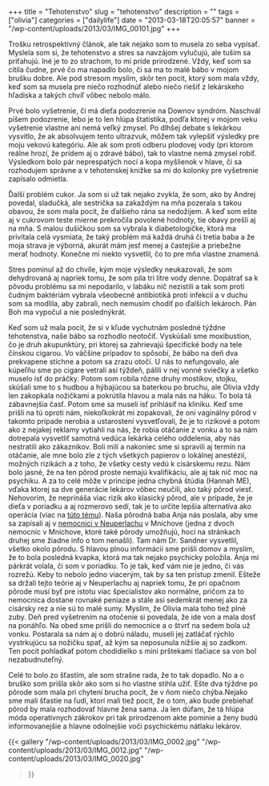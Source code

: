 +++
title = "Tehotenstvo"
slug = "tehotenstvo"
description = ""
tags = ["olivia"]
categories = ["dailylife"]
date = "2013-03-18T20:05:57"
banner = "/wp-content/uploads/2013/03/IMG_00101.jpg"
+++

Trošku retrospektívný článok, ale tak nejako som to musela zo seba vypísať. Myslela som si, že
tehotenstvo a stres sa navzájom vylučujú, ale tuším sa priťahujú. Iné je to zo strachom, to mi príde prirodzené. Vždy, keď som sa cítila čudne, prvé čo ma napadlo
bolo, či sa ma to malé bábo v mojom brušku dobre. Ale pod stresom myslím, skôr ten pocit, ktorý som
mala vždy, keď som sa musela pre niečo rozhodnúť alebo niečo riešiť z lekárskeho hľadiska a takých
chvíľ vôbec nebolo málo.

Prvé bolo vyšetrenie, či má dieťa podozrenie na Downov syndróm. Naschvál píšem podozrenie, lebo je
to len hlúpa štatistika, podľa ktorej v mojom veku vyšetrenie vlastne ani nemá veľký zmysel. Po
dlhšej debate s lekárkou vysvitlo, že ak absolvujem tento ultrazvuk, môžem tak vylepšiť výsledky
pre moju vekovú kategóriu. Ale ak som proti odberu plodovej vody (pri ktorom reálne hrozí, že
prídem aj o zdravé bábo), tak to vlastne nemá zmysel robiť. Výsledkom bolo pár neprespatých nocí a
kopa myšlienok v hlave, či sa rozhodujem správne a v tehotenskej knižke sa mi do kolonky pre
vyšetrenie zapísalo odmietla.

Ďalší problém cukor. Ja som si už tak nejako zvykla, že som, ako by Andrej povedal, sladučká, ale
sestrička sa zakaždým na mňa pozerala s takou obavou, že som mala pocit, že ďalšieho rána sa
nedožijem. A keď som ešte aj v cukrovom teste mierne prekročila povolené hodnoty, tie obavy prešli
aj na mňa. S malou dušičkou som sa vybrala k diabetologičke, ktorá ma privítala celá vysmiata, že
taký problém má každá druhá či tretia baba a že moja strava je výborná, akurát mám jesť menej a
častejšie a priebežne merať hodnoty. Konečne mi niekto vysvetlil, čo to pre mňa vlastne znamená.

Stres pominul až do chvíle, kým moje výsledky neukazovali, že som dehydrovaná aj napriek tomu, že
som pila tri litre vody denne. Dopátrať sa k pôvodu problému sa mi nepodarilo, v labáku nič
nezistili a tak som proti čudným baktériám vybrala všeobecné antibiotiká proti infekcií a v duchu
som sa modlila, aby zabrali, nech nemusím chodiť po ďalších lekároch. Pán Boh ma vypočul a nie
poslednýkrát.

Keď
som
už
mala
pocit,
že
si
v
kľude
vychutnám
posledné
týždne
tehotenstva,
naše
bábo
sa
rozhodlo
neotočiť.
Vyskúšali
sme
moxibustion,
čo
je
druh
akupunktúry,
pri
ktorej
sa
zahrievajú
špecifické
body
na
tele
čínskou
cigarou.
Vo
väčšine
prípadov
to
spôsobí,
že
bábo
na
deň
dva
prekvapene
stíchne
a
potom
sa
zrazu
otočí.
U
nás
to
nefungovalo,
ale
kúpeľňu
sme
po
cigare
vetrali
asi
týždeň,
pálili
v
nej
vonné
sviečky
a
všetko
muselo
ísť
do
práčky.
Potom
som
robila
rôzne
druhy
mostíkov,
stojku,
skúšali
sme
to
s
hudbou
a
hýbajúcou
sa
baterkou
po
bruchu,
ale
Olivia
vždy
len
zakopkala
nožičkami
a
pokrútila
hlavou
a
mala
nás
na
háku.
To
bola
tá
zábavnejšia
časť.
Potom
sme
sa
museli
ísť
prihlásiť
na
kliniku.
Keď
sme
prišli
na
tú
oproti
nám,
niekoľkokrát
mi
zopakovali,
že
oni
vaginálny
pôrod
v
takomto
prípade
nerobia
a
ustarostení
vysvetľovali,
že
je
to
rizikové
a
potom
ako
z
nejakej
reklamy
vytiahli
na
nás,
že
robia
otáčanie
z
vonku
a
to
sa
nám
dotrepala
vysvetliť
samotná
vedúca
lekárka
celého
oddelenia,
aby
nás
nestratili
ako
zákaznikov.
Boli
milí
a
nakoniec
sme
si
spravili
aj
termín
na
otáčanie,
ale
mne
bolo
zle
z
tých
všetkých
papierov
o
lokálnej
anestézií,
možných
rizikách
a
z
toho,
že
všetky
cesty
vedú
k
cisárskemu
rezu.
Nám
bolo
jasné,
že
na
ten
pôrod
proste
nemajú
kvalifikáciu,
ale
aj
tak
nič
moc
na
psychiku.
A
za
to
celé
môže
v
princípe
jedna
chybná
štúdia
(Hannah
ME),
vďaka
ktorej
sa
dve
generácie
lekárov
vôbec
neučili,
ako
taký
pôrod
viesť.
Nehovorím,
že
neprináša
viac
rizík
ako
klasický
pôrod,
ale
v
prípade,
že
je
dieťa
v
poriadku
a
aj
rozmerovo
sedí,
tak
je
to
určite
lepšia
alternatíva
ako
operácia
(viac
na
<a
title="vaginal
breech
birth"
href="http://www.inamay.com/article/undervalued-art-vaginal-breech-birth-skill-every-birth-attendant-should-learn" target="_blank">túto tému</a>). Naša pôrodná baba Anja nás poslala, aby sme sa zapísali aj v <a title="Klinikum Neuperlach" href="http://www.klinikum-muenchen.de/kliniken-zentren/neuperlach/fachbereiche-kn/frauenklinik/geburtshilfe/" target="_blank">nemocnici v Neuperlachu</a> v Mníchove (jedna z dvoch nemocníc v Mníchove, ktoré také pôrody umožňujú, hoci na stránkach druhej sme žiadne info o tom nenašli). Tam nám Dr. Sandner vysvetlil, všetko okolo pôrodu. S hlavou plnou informácií sme prišli domov a myslím, že to bola posledná kvapka, ktorá ma tak nejako psychicky položila. Anja mi párkrát volala, či som v poriadku. To je tak, keď vám nie je jedno, či vás rozrežú. Keby to nebolo jedno viacerým, tak by sa ten prístup zmenil. Ešteže sa držali tejto teórie aj v Neuperlachu aj napriek tomu, že pri opačnom pôrode musí byť pre istotu viac špecialistov ako normálne, pričom za to nemocnica dostane rovnaké peniaze a stále asi sedemkrát menej ako za cisársky rez a nie sú to malé sumy. Myslím, že Olivia mala toho tiež plné zuby. Deň pred vyšetrením na otočenie si povedala, že ide von a mala dosť na ponáhľo. Na obed sme prišli do nemocnice a o štvrť na sedem bola už vonku. Postarala sa nám aj o dobrú náladu, museli jej zatláčať rýchlo vystrkujúcu sa nožičku spať, až kým sa neposunula nižšie aj so zadkom. Ten pocit pohladkať potom chodidielko s mini prštekami tlačiace sa von bol nezabudnuteľný.

Celé to bolo zo šťastím, ale som strašne rada, že to tak dopadlo. No a o bruško som prišla skôr ako
som si ho vlastne stihla užiť. Ešte dva týždne po pôrode som mala pri chytení brucha pocit, že v
ňom niečo chýba.Nejako sme mali šťastie na ľudí, ktorí mali tiež pocit, že o tom, ako bude
prebiehať pôrod by mala rozhodovať hlavne žena sama. Ja len dúfam, že tá hlúpa móda operatívnych
zákrokov pri tak prirodzenom akte pominie a ženy budú informovanejšie a hlavne odolnejšie voči
psychickému nátlaku lekárov.

{{< gallery
    "/wp-content/uploads/2013/03/IMG_0002.jpg"
    "/wp-content/uploads/2013/03/IMG_0012.jpg"
    "/wp-content/uploads/2013/03/IMG_0020.jpg"
>}}
